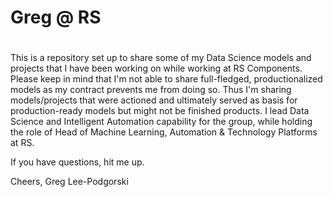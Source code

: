 # Greg @ RS
#
This is a repository set up to share some of my Data Science models and projects that I have been working  on while working at RS Components.
Please keep in mind that I'm not able to share full-fledged, productionalized models as my contract prevents me from doing so.
Thus I'm sharing models/projects that were actioned and ultimately served as basis for production-ready models but might not be finished products.
I lead Data Science and Intelligent Automation capability for the group, while holding the role of Head of Machine Learning, Automation & Technology Platforms at RS.

If you have questions, hit me up.

Cheers,
Greg Lee-Podgorski
